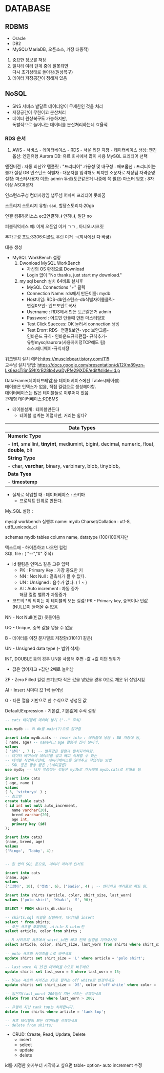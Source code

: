 # DATABASE
## RDBMS
- Oracle
- DB2  
- MySQL(MariaDB, 오픈소스, 가장 대중적)
1. 중요한 정보를 저장
2. 일처리 여러 단계 중에 잘못되면  
다시 초기상태로 돌아감(원상복구)
3. 데이터 저장공간이 정해져 있음

## NoSQL
- SNS 서비스 발달로 데이터양이 무제한인 것을 처리  
- 저장공간이 무한이고 분산처리
- 데이터 원상복구도 가능하지만,  
폭발적으로 늘어나는 데이터를 분산처리하는데 효율적  


### RDS 순서
1. AWS - 서비스 - 데이터베이스 - RDS - 서울 리젼 지정 - 
데이터베이스 생성: 
엔진옵션: 엔진유형
Aurora DB: 유료 회사에서 많이 사용
MySQL 프리티어 선택

엔진버전 : 자동 최신??
템플릿 : "프리티어"
가용성 및 내구성 : 배포옵션 : 프리티어는 불가
설정
DB 인스턴스 식별자 : 대문자를 입력해도 되지만
소문자로 저장됨
자격증명설정: 마스터사용자 이름: admin 두셈(토큰같은거 나중에 꼭 필요)
마스터 암호 : 8자 이상 ASCII문자

인스턴스구성
  컴터사양임 냅두셈 어차피 프리티어 못바꿈

스토리지
 스토리지 유형: ssd, 할당스토리지:20gb

연결
 컴퓨팅리소스 ec2연결하냐 안하냐, 일단 no

퍼블릭억세스
예: 이게 오픈임 이거 ㄱㄱ , 아니오:시크릿

추가구성
포트:3306:디폴트 우린 이거 ㄱ(회사에선 다 바꿈)

대충 생성

- MySQL WorkBench 설정
    1. Dwonload MySQL WorkBench
        - 자신의 OS 환경으로 Download
        - Login 없이 "No thanks, just start my download."  
    2. my sql bench 설치 64비트
설치후  
       - MySQL Connections "+" 클릭  
       - Connection Name: rds에서 만든이름: mydb  
       - Host네임: RDS-db인스턴스-db식별자이름클릭-  
        연결&보안- 엔드포인트복사  
       - Username : RDS에서 만든 토큰같은거 admin
       - Password : 어드민 만들때 만든 마스터암호
       - Test Click Suecces: OK 눌러서 connection 생성  
       - Test Erorr: RDS- 연결&보안- vpc 보안그룹-  
        인바운드 규칙- 인바운드규칙편집- 규칙추가-  
        유형mysql/aurora(사용자지정TCP해도 됨) 	 
        소스:애니웨어-규칙저장


워크벤치 설치 에러:https://musclebear.tistory.com/115  
교수님 설치 방법: https://docs.google.com/presentation/d/12Xm89yzn-Lk6eacTjSn59hXrB28Ip4waDyPfe29jXDE/edit#slide=id.p


DataFrame(데이터프레임)을 데이터베이스에선 Tables(테이블)    
테이블은 인덱스가 없음, 직접 컬럼으로 생성해야함.  
데이터베이스는 많은 테이블들로 이루어져 있음.  
관계형 데이터베이스:RDBMS

  - 테이블설계 : 테이블만든다  
    - 테이블 설계는 어렵지만, 커리는 쉽다?  

|**Data Types**|
|--|
|**Numeric Type**||
| - **int**, smallint, **tinyint**, mediumint, bigint, decimal, numeric, float, **double**, bit |
|**String Type**||
| - char, **varchar**, binary, varbinary, blob, tinyblob, |
|**Data Tyes**||
| - **timestemp**|

- 실제로 작업할 때 : 데이터베이스 : 스키마  
  - 프로젝트 단위로 만든다.

My_SQL 실행 :

mysql workbench 실행후
name: mydb
Charset/Collation : utf-8, utf8_unicode_ci

schemas mydb tables 
column name, datatype (100)100까지만  

텍스트에 - 하이픈하고 나오면 컬럼  
SQL file : ( "--","#" 주석)

- id 컬럼은 인덱스 같은 고유 입력
  - PK : Primary Key : 가장 중요한 키
  - NN : Not Null : 결측치가 될 수 없다.
  - UN : Unsigned : 음수가 없다. ( 1 ~ )
  - AI : Auto increment : 자동 증가  
    해당 컬럼 밸류가 자동증가
- 코드의 *의 의미는 이 테이블의 모든 컬럼!
PK - Primary key, 중복이나 빈값(NULL)이 들어올 수 없음

NN - Not Null(빈값) 못들어옴

UQ - Unique, 중복 값을 넣을 수 없음

B - 데이터를 이진 문자열로 저장함(010101 같은)

UN - Unsigned data type (- 범위 삭제)

INT, DOUBLE 등의 경우 UN을 사용해 주면 -값 +값 이던 범위가

- 값은 없어지고 +값만 2배로 늘어남

ZF - Zero Filled 컬럼 크기보다 작은 값을 넣었을 경우 0으로 채운 뒤 삽입시킴

AI - Insert 시마다 값 1씩 늘어남

G - 다른 열을 기반으로 한 수식으로 생성된 값

Default/Expression - 기본값, 기본값에 수식 설정



```SQL
-- cats 테이블에 데이터 넣기 ("--" 주석)

use.mydb -- 이 db를 main(?)으로 잡아줌

insert into mydb.cats -- inser info : 테이블에 넣음 : DB 저장에 됨,
( name, age) -- name하고 age 컬럼에 집어 넣어라.
values
( '냥이' , 7 ); -- 밸류값은 컬럼과 일치되어야함. 
-- 데이터 베이스에 데이터를 넣고 빼고 삭제할 수 있는
-- 테이블 작업하기전에, 데이터베이스를 알려주고 작업하는 방법
-- SQL 문은 항상 끝은 ;(세미콜론)
use mydb; -- 내가 작성하는 것들은 mydb로 가기때메 mydb.cats로 안해도 됨

insert into cats
( age, name )
values
( 3, 'victorya' ) ;
-- 참고만
create table cats3
( id int not null auto_increment, 
   name varchar(20), 
   breed varchar(20),
   age int,
   primary key (id)
);

insert into cats3
(name, breed, age)
values
('Ringo', 'Tabby', 4);


-- 한 번의 SQL 문으로, 데이터 여러개 인서트

insert into cats
(name, age)
values
('고양이', 10), ('캣츠', 6), ('Sadie', 4) ; -- 엔터치고 여러줄로 해도 됨.
```

```sql
insert into shirts (article, color, shirt_size, last_worn)
values ('polo shirt', 'Khaki', 'S', 96);

SELECT * FROM shirts_db.shirts;

-- shirts.sql 파일을 실행하여, 데이터를 insert
select * from shirts;
-- 모든 셔츠를 조회하되, aticle & color만
select article, color from shirts ;

-- M 사이즈의 셔츠에서 shirt_id만 빼고 전체 칼럼을 가져오시오
select article, color, shirt_size, last_worn from shirts where shirt_size = 'M';
 
-- polo 셔츠의 사이즈를 L로 바꾸세요
update shirts set shirt_size = 'L' where article = 'polo shirt';

-- last worn 이 15인 데이터를 0으로 바꾸세요
update shirts set last_worn = 0 where last_worn = 15;

-- blue 셔츠의 사이즈는 XS로 컬러는 off white로 변경하세요
update shirts set shirt_size = 'XS', color ='off white' where color = 'blue';

-- 입은지(last_worn) 200일이 지난 셔츠는 삭제하세요
delete from shirts where last_worn > 200;

-- 유행이 지난 tank top는 삭제합니다.
delete from shirts where article = 'tank top';

-- 셔츠 테이블의 모든 데이터를 삭제하세요
-- delete from shirts; 
```
- CRUD: Create, Read, Update, Delete
  - insert
  - select
  - update
  - delete

id를 지정한 숫자부터 시작하고 싶으면 table- option- auto increment 수정